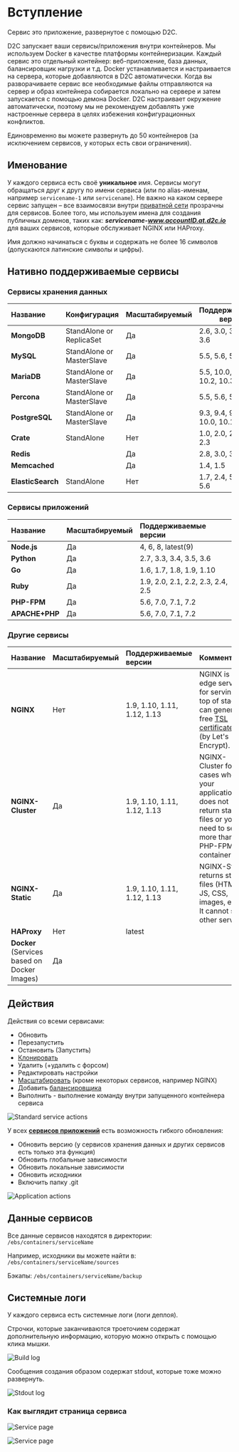 # Вступление

Сервис это приложение, развернутое с помощью D2C.

D2C запускает ваши сервисы/приложения внутри контейнеров. Мы используем Docker в качестве платформы контейнеризации. Каждый сервис это отдельный контейнер: веб-приложение, база данных, балансировщик нагрузки и т.д. Docker устанавливается и настраивается на сервера, которые добавляются в D2C автоматически. Когда вы разворачиваете сервис все необходимые файлы отправляются на сервер и образ контейнера собирается локально на сервере и затем запускается с помощью демона Docker. D2C настраивает окружение автоматически, поэтому мы не рекомендуем добавлять уже настроенные сервера в целях избежения конфигурационных конфликтов.

Единовременно вы можете развернуть до 50 контейнеров (за исключением сервисов, у которых есть свои ограничения).

## Именование

У каждого сервиса есть своё **уникальное** имя. Сервисы могут обращаться друг к другу по имени сервиса (или по alias-именам, например `servicename-1` или `servicename`). Не важно на каком сервере сервис запущен – все взаимосвязи внутри [приватной сети](/platform/private-network/) прозрачны для сервисов. Более того, мы используем имена для создания публичных доменов, таких как: **_servicename-www.accountID.at.d2c.io_** для ваших сервисов, которые обслуживает NGINX или HAProxy.

Имя должно начинаться с буквы и содержать не более 16 символов (допускаются латинские символы и цифры).

## Нативно поддерживаемые сервисы

### Сервисы хранения данных

Название          | Конфигурация              | Масштабируемый | Поддерживаемые версии
:---------------- | :------------------------ | :------------- | ------------------------------------
**MongoDB**       | StandAlone or ReplicaSet  | Да             | 2.6, 3.0, 3.2, 3.4, 3.6
**MySQL**         | StandAlone or MasterSlave | Да             | 5.5, 5.6, 5.7, 8.0
**MariaDB**       | StandAlone or MasterSlave | Да             | 5.5, 10.0, 10.1, 10.2, 10.3
**Percona**       | StandAlone or MasterSlave | Да             | 5.5, 5.6, 5.7
**PostgreSQL**    | StandAlone or MasterSlave | Да             | 9.3, 9.4, 9.5, 9.6, 10.0, 10.1, 10.2
**Crate**         | StandAlone                | Нет            | 1.0, 2.0, 2.1, 2.2, 2.3
**Redis**         |                           | Да             | 2.8, 3.0, 3.2, 4.0
**Memcached**     |                           | Да             | 1.4, 1.5
**ElasticSearch** | StandAlone                | Нет            | 1.7, 2.4, 5.3, 5.5, 5.6

### Сервисы приложений

Название       | Масштабируемый | Поддерживаемые версии
:------------- | :------------- | :--------------------------------
**Node.js**    | Да             | 4, 6, 8, latest(9)
**Python**     | Да             | 2.7, 3.3, 3.4, 3.5, 3.6
**Go**         | Да             | 1.6, 1.7, 1.8, 1.9, 1.10
**Ruby**       | Да             | 1.9, 2.0, 2.1, 2.2, 2.3, 2.4, 2.5
**PHP-FPM**    | Да             | 5.6, 7.0, 7.1, 7.2
**APACHE+PHP** | Да             | 5.6, 7.0, 7.1, 7.2

### Другие сервисы

Название                                     | Масштабируемый | Поддерживаемые версии       | Комментарий
:------------------------------------------- | :------------- | :-------------------------- | :-----------------------------------------------------------------------------------------------------------------------------------------------------
**NGINX**                                    | Нет            | 1.9, 1.10, 1.11, 1.12, 1.13 | NGINX is an edge service for serving on top of stack. It can generate free [TSL certificates](/platform/domains-and-certificates/) (by Let's Encrypt).
**NGINX-Cluster**                            | Да             | 1.9, 1.10, 1.11, 1.12, 1.13 | NGINX-Cluster for cases when your application does not return static files or you need to serve more than one PHP-FPM container.
**NGINX-Static**                             | Да             | 1.9, 1.10, 1.11, 1.12, 1.13 | NGINX-Static returns static files (HTML, JS, CSS, images, etc.). It cannot serve other services.
**HAProxy**                                  | Нет            | latest
**Docker** (Services based on Docker Images) | Да

## Действия

Действия со всеми сервисами:

- Обновить
- Перезапустить
- Остановить (Запустить)
- [Клонировать](/platform/cloning-apps/)
- Удалить (+удалить с форсом)
- Редактировать настройки
- [Масштабировать](/platform/scaling/) (кроме некоторых сервисов, например NGINX)
- Добавить [балансировщика](/platform/balancing/)
- Выполнить - выполнение команду внутри запущенного контейнера сервиса

![Standard service actions](../img/standart_actions.png)

У всех [**сервисов приложений**](/getting-started/services/#_5) есть возможность гибкого обновления:

- Обновить версию (у сервисов хранения данных и других сервисов есть только эта функция)
- Обновить глобальные зависимости
- Обновить локальные зависимости
- Обновить исходники
- Включить папку .git

![Application actions](../img/app_actions.png)

## Данные сервисов

Все данные сервисов находятся в директории: `/ebs/containers/serviceName`

Например, исходники вы можете найти в: `/ebs/containers/serviceName/sources`

Бэкапы: `/ebs/containers/serviceName/backup`

## Системные логи

У каждого сервиса есть системные логи (логи деплоя).

Строчки, которые заканчиваются троеточием содержат дополнительную информацию, которую можно открыть с помощью клика мышки.

![Build log](../img/build_log.png)

Сообщения создания образом содержат stdout, которые тоже можно развернуть.

![Stdout log](../img/stdout.png)

### Как выглядит страница сервиса

![Service page](../img/servicepage.jpg)

![Service page](../img/servicepage2.jpg)

